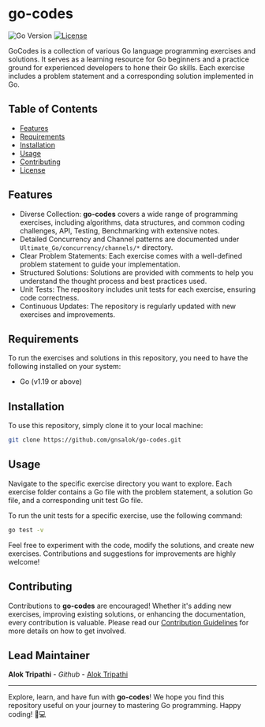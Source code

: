 # go-codes

![Go Version](https://img.shields.io/badge/go-v1.20-blue.svg) [![License](https://img.shields.io/badge/license-MIT-brightgreen.svg)](https://github.com/gnsalok/go-mastermind/blob/main/LICENSE)

GoCodes is a collection of various Go language programming exercises and solutions. It serves as a learning resource for Go beginners and a practice ground for experienced developers to hone their Go skills. Each exercise includes a problem statement and a corresponding solution implemented in Go.

## Table of Contents

- [Features](#features)
- [Requirements](#requirements)
- [Installation](#installation)
- [Usage](#usage)
- [Contributing](#contributing)
- [License](#license)

## Features

- Diverse Collection: **go-codes** covers a wide range of programming exercises, including algorithms, data structures, and common coding challenges, API, Testing, Benchmarking with extensive notes.
- Detailed Concurrency and Channel patterns are documented under `Ultimate_Go/concurrency/channels/*` directory.
- Clear Problem Statements: Each exercise comes with a well-defined problem statement to guide your implementation.
- Structured Solutions: Solutions are provided with comments to help you understand the thought process and best practices used.
- Unit Tests: The repository includes unit tests for each exercise, ensuring code correctness.
- Continuous Updates: The repository is regularly updated with new exercises and improvements.

## Requirements

To run the exercises and solutions in this repository, you need to have the following installed on your system:

- Go (v1.19 or above)

## Installation

To use this repository, simply clone it to your local machine:

```bash
git clone https://github.com/gnsalok/go-codes.git
```

## Usage

Navigate to the specific exercise directory you want to explore. Each exercise folder contains a Go file with the problem statement, a solution Go file, and a corresponding unit test Go file.

To run the unit tests for a specific exercise, use the following command:

```bash
go test -v
```

Feel free to experiment with the code, modify the solutions, and create new exercises. Contributions and suggestions for improvements are highly welcome!

## Contributing

Contributions to **go-codes** are encouraged! Whether it's adding new exercises, improving existing solutions, or enhancing the documentation, every contribution is valuable. Please read our [Contribution Guidelines](CONTRIBUTING.md) for more details on how to get involved.

## Lead Maintainer
**Alok Tripathi** - *Github* - [Alok Tripathi](https://github.com/gnsalok)

---

Explore, learn, and have fun with **go-codes**! We hope you find this repository useful on your journey to mastering Go programming. Happy coding! 🚀💻

